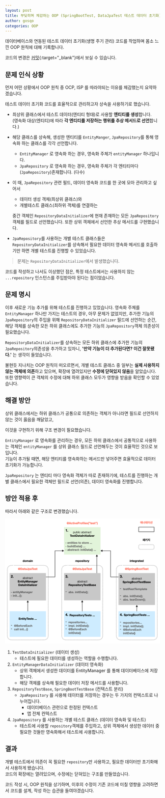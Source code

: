 ```yaml
---
layout: post
title: 부딪히며 체감하는 OOP (SpringBootTest, DataJpaTest 테스트 데이터 초기화)
author: gosqo
categories: OOP
---
```


데이터베이스와 연동된 테스트 데이터 초기화(생명 주기 관리) 코드를 작업하며 몸소 느낀 OOP 원칙에 대해 기록합니다.

코드의 변경은 [커밋](https://github.com/gosqo/manidues/commit/4460b5f9f9efe3a3a4ab6460dcb42458821aa25a){:target="_blank"}에서 보실 수 있습니다.

## 문제 인식 상황

먼저 어떤 상황에서 OOP 원칙 중 OCP, ISP 를 따라야되는 이유를 체감했는지 요약하겠습니다.

테스트 데이터 초기화 코드를 효율적으로 관리하고자 상속을 사용하기로 했습니다.


* 최상위 클래스에서 테스트 데이터(엔티티 형태)로 사용할 **엔티티를 생성**합니다.    
  (영속화 대상(엔티티)에 따라 **각 엔티티를 저장하는 행위를 추상 메서드로 선언**합니다.)

* 해당 클래스를 상속해, 생성한 엔티티를 `EntityManger`, `JpaRepository`를 통해 영속화 하는 클래스를 각각 선언합니다.
  * `EntityManager` 로 영속화 하는 경우, 영속화 주체가 `entityManager` 하나입니다.
  * `JpaRepository` 로 영속화 하는 경우, 영속화 주체가 각 엔티티마다(`JpaRepository`)존재합니다. (다수)

* 이 때, `JpaRepository` 관련 필드, 데이터 영속화 코드를 한 곳에 모아 관리하고 싶어서   
  - 데이터 생성 객체(최상위 클래스)와 
  - 개별테스트 클래스(최하위 객체)를 연결하는   
  
  중간 객체인 `RepositoryDataInitializer`에 현재 존재하는 모든 `JpaRepository`객체를 필드로 선언했습니다. 또한 상위 객체에서 선언한 추상 메서드를 구현했습니다.

* `JpaRepository`를 사용하는 개별 테스트 클래스들은 `RepositoryDataInitializer`를 상속해서 필요한 데이터 영속화 메서드를 호출하기만 하면 개별 테스트를 진행할 수 있었습니다.

> 문제는 `RepositoryDataInitializer`에서 발생했습니다.

코드를 작성하고 나서도 이상했던 점은, 특정 테스트에서는 사용하지 않는 `...repository` 인스턴스를 주입받아야 된다는 점이었습니다.

## 문제 명시

이후 새로운 기능 추가를 위해 테스트를 진행하고 있었습니다. 영속화 주체를  `EntityManager` 하나만 가지는 테스트의 경우, 아무 문제가 없었지만, 추가한 기능의 `JpaRepository`의 주입을 위해 `RepositoryDataInitializer` 필드에 선언하는 순간, 해당 객체를 상속한 모든 하위 클래스에도 추가한 기능의 `JpaRepository`객체 의존성이 필요했습니다.

`RepositoryDataInitializer`를 상속하는 모든 하위 클래스에 추가한 기능의 `JpaRepository`의존성을 추가하고 있자니, **'만약 기능이 더 추가된다면? 이건 잘못됐다.'** 는 생각이 들었습니다.

불현듯 지나치는 OOP 원칙이 떠오르면서, 개별 테스트 클래스 중 일부는 **실제 사용하지 않는 객체에 의존**하고 있으며, 확장에 열려있지만 **수정에 닫혀있지 않음**을 알았습니다. 또한 영향력이 큰 객체의 수정에 대해 하위 클래스 모두가 영향을 받음을 확인할 수 있었습니다.

## 해결 방안

상위 클래스에서는 하위 클래스가 공통으로 의존하는 객체가 아니라면 필드로 선언하지 않는 것이 옳음을 깨달았고,

이것을 구현하기 위해 구조 변경이 필요했습니다.

`EntityManager` 로 영속화를 관리하는 경우, 모든 하위 클래스에서 공통적으로 사용하는 객체인 `entityManager` 를 상위 클래스 필드로 선언해두는 것이 효율적인 것으로 보입니다.   
기능이 추가될 때면, 해당 엔티티를 영속화하는 메서드만 넣어주면 효율적으로 데이터 초기화가 가능합니다.

`JpaRepository` 는 엔티티 마다 영속화 객체가 따로 존재하기에, 테스트를 진행하는 개별 클래스에서 필요한 객체만 필드로 선언(의존), 데이터 영속화를 진행합니다.

## 방안 적용 후

따라서 아래와 같은 구조로 변경했습니다.

![test_data_initializer_dependencies](/assets/img/2024-08-26-부딪히며-체감하는-oop/test_data_initializer_dependencies.png)

1. `TestDataInitializer` (데이터 생성)
    * 테스트에 필요한 데이터를 생성하는 역할을 수행합니다.
2. `EntityManagerDataInitializer` (데이터 영속화)
    * 상위 객체에서 생성한 데이터를 EntityManager 를 통해 데이터베이스에 저장합니다.
    * 해당 객체를 상속해 필요한 데이터 저장 메서드를 사용합니다.
3. `RepositoryTestBase`, `SpringBootTestBase` (컨텍스트 분리)
    * `JpaRepository` 를 사용해 데이터를 저장하는 경우는 두 가지의 컨텍스트로 나누어집니다.
        * 데이터베이스 관련으로 한정된 컨텍스트
        * 앱 전체 컨텍스트
4. `JpaRepository` 를 사용하는 개별 테스트 클래스 (데이터 영속화 및 테스트)
    * 테스트에 사용할 `repository`객체를 주입하고, 상위 객체에서 생성한 데이터 중 필요한 것들만 영속화해서 테스트에 사용합니다.

## 결과

개별 테스트에서 의존이 꼭 필요한 `repository`만 사용하고, 필요한 데이터만 초기화해서 사용하게 됐습니다.   
코드의 확장에는 열려있으며, 수정에는 닫혀있는 구조를 만들었습니다.

코드 작성 시, OOP 원칙을 상기하며, 이후의 수정이 기존 코드에 미칠 영향을 고려하면서 코드를 설계, 작성 하는 습관을 들여야겠습니다.
